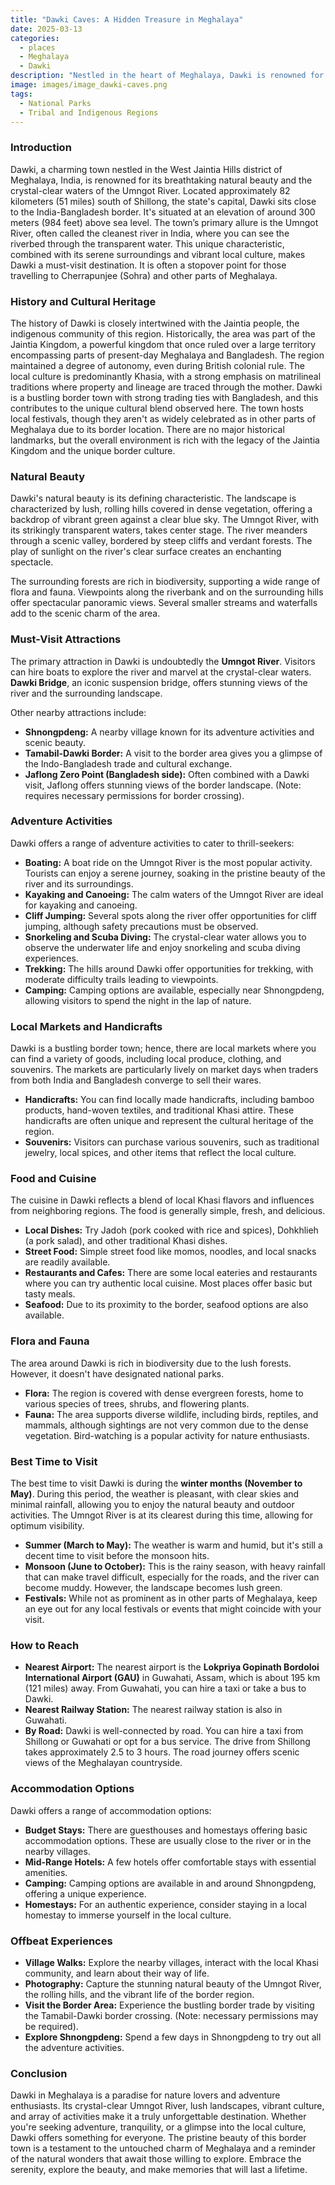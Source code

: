 ```yaml
---
title: "Dawki Caves: A Hidden Treasure in Meghalaya"
date: 2025-03-13
categories:
  - places
  - Meghalaya
  - Dawki
description: "Nestled in the heart of Meghalaya, Dawki is renowned for its pristine limestone caves that offer a unique blend of natural beauty and historical intrigue. These caves, among the highest and most untouched in India, provide an exceptional setting for adventure seekers and nature enthusiasts alike. Surrounded by lush greenery, Dawki captivates visitors with its serene environment and rich cultural heritage, making it a must-visit destination for those exploring the diverse landscapes of Meghalaya."
image: images/image_dawki-caves.png
tags: 
  - National Parks
  - Tribal and Indigenous Regions
---
```



### **Introduction**

Dawki, a charming town nestled in the West Jaintia Hills district of Meghalaya, India, is renowned for its breathtaking natural beauty and the crystal-clear waters of the Umngot River. Located approximately 82 kilometers (51 miles) south of Shillong, the state's capital, Dawki sits close to the India-Bangladesh border. It's situated at an elevation of around 300 meters (984 feet) above sea level. The town’s primary allure is the Umngot River, often called the cleanest river in India, where you can see the riverbed through the transparent water. This unique characteristic, combined with its serene surroundings and vibrant local culture, makes Dawki a must-visit destination. It is often a stopover point for those travelling to Cherrapunjee (Sohra) and other parts of Meghalaya.

### **History and Cultural Heritage**

The history of Dawki is closely intertwined with the Jaintia people, the indigenous community of this region. Historically, the area was part of the Jaintia Kingdom, a powerful kingdom that once ruled over a large territory encompassing parts of present-day Meghalaya and Bangladesh.  The region maintained a degree of autonomy, even during British colonial rule. The local culture is predominantly Khasia, with a strong emphasis on matrilineal traditions where property and lineage are traced through the mother. Dawki is a bustling border town with strong trading ties with Bangladesh, and this contributes to the unique cultural blend observed here. The town hosts local festivals, though they aren't as widely celebrated as in other parts of Meghalaya due to its border location. There are no major historical landmarks, but the overall environment is rich with the legacy of the Jaintia Kingdom and the unique border culture.

###  **Natural Beauty**

Dawki's natural beauty is its defining characteristic. The landscape is characterized by lush, rolling hills covered in dense vegetation, offering a backdrop of vibrant green against a clear blue sky. The Umngot River, with its strikingly transparent waters, takes center stage. The river meanders through a scenic valley, bordered by steep cliffs and verdant forests. The play of sunlight on the river's clear surface creates an enchanting spectacle.



The surrounding forests are rich in biodiversity, supporting a wide range of flora and fauna. Viewpoints along the riverbank and on the surrounding hills offer spectacular panoramic views. Several smaller streams and waterfalls add to the scenic charm of the area.

### **Must-Visit Attractions**

The primary attraction in Dawki is undoubtedly the **Umngot River**. Visitors can hire boats to explore the river and marvel at the crystal-clear waters. **Dawki Bridge**, an iconic suspension bridge, offers stunning views of the river and the surrounding landscape.



Other nearby attractions include:

*   **Shnongpdeng:** A nearby village known for its adventure activities and scenic beauty.
*   **Tamabil-Dawki Border:** A visit to the border area gives you a glimpse of the Indo-Bangladesh trade and cultural exchange.
*   **Jaflong Zero Point (Bangladesh side):** Often combined with a Dawki visit, Jaflong offers stunning views of the border landscape. (Note: requires necessary permissions for border crossing).

### **Adventure Activities**

Dawki offers a range of adventure activities to cater to thrill-seekers:

*   **Boating:** A boat ride on the Umngot River is the most popular activity. Tourists can enjoy a serene journey, soaking in the pristine beauty of the river and its surroundings.
*   **Kayaking and Canoeing:** The calm waters of the Umngot River are ideal for kayaking and canoeing.
*   **Cliff Jumping:** Several spots along the river offer opportunities for cliff jumping, although safety precautions must be observed.
*   **Snorkeling and Scuba Diving:** The crystal-clear water allows you to observe the underwater life and enjoy snorkeling and scuba diving experiences.
*   **Trekking:** The hills around Dawki offer opportunities for trekking, with moderate difficulty trails leading to viewpoints.
*   **Camping:** Camping options are available, especially near Shnongpdeng, allowing visitors to spend the night in the lap of nature.

### **Local Markets and Handicrafts**

Dawki is a bustling border town; hence, there are local markets where you can find a variety of goods, including local produce, clothing, and souvenirs. The markets are particularly lively on market days when traders from both India and Bangladesh converge to sell their wares.

*   **Handicrafts:** You can find locally made handicrafts, including bamboo products, hand-woven textiles, and traditional Khasi attire. These handicrafts are often unique and represent the cultural heritage of the region.
*   **Souvenirs:** Visitors can purchase various souvenirs, such as traditional jewelry, local spices, and other items that reflect the local culture.

### **Food and Cuisine**

The cuisine in Dawki reflects a blend of local Khasi flavors and influences from neighboring regions.  The food is generally simple, fresh, and delicious.

*   **Local Dishes:** Try Jadoh (pork cooked with rice and spices), Dohkhlieh (a pork salad), and other traditional Khasi dishes.
*   **Street Food:**  Simple street food like momos, noodles, and local snacks are readily available.
*   **Restaurants and Cafes:**  There are some local eateries and restaurants where you can try authentic local cuisine. Most places offer basic but tasty meals.
*   **Seafood:** Due to its proximity to the border, seafood options are also available.

### **Flora and Fauna**

The area around Dawki is rich in biodiversity due to the lush forests. However, it doesn't have designated national parks.

*   **Flora:** The region is covered with dense evergreen forests, home to various species of trees, shrubs, and flowering plants.
*   **Fauna:** The area supports diverse wildlife, including birds, reptiles, and mammals, although sightings are not very common due to the dense vegetation. Bird-watching is a popular activity for nature enthusiasts.

### **Best Time to Visit**

The best time to visit Dawki is during the **winter months (November to May)**. During this period, the weather is pleasant, with clear skies and minimal rainfall, allowing you to enjoy the natural beauty and outdoor activities. The Umngot River is at its clearest during this time, allowing for optimum visibility.

*   **Summer (March to May):** The weather is warm and humid, but it's still a decent time to visit before the monsoon hits.
*   **Monsoon (June to October):** This is the rainy season, with heavy rainfall that can make travel difficult, especially for the roads, and the river can become muddy. However, the landscape becomes lush green.
*   **Festivals:** While not as prominent as in other parts of Meghalaya, keep an eye out for any local festivals or events that might coincide with your visit.

### **How to Reach**

*   **Nearest Airport:** The nearest airport is the **Lokpriya Gopinath Bordoloi International Airport (GAU)** in Guwahati, Assam, which is about 195 km (121 miles) away. From Guwahati, you can hire a taxi or take a bus to Dawki.
*   **Nearest Railway Station:** The nearest railway station is also in Guwahati.
*   **By Road:** Dawki is well-connected by road. You can hire a taxi from Shillong or Guwahati or opt for a bus service. The drive from Shillong takes approximately 2.5 to 3 hours.  The road journey offers scenic views of the Meghalayan countryside.

### **Accommodation Options**

Dawki offers a range of accommodation options:

*   **Budget Stays:** There are guesthouses and homestays offering basic accommodation options. These are usually close to the river or in the nearby villages.
*   **Mid-Range Hotels:** A few hotels offer comfortable stays with essential amenities.
*   **Camping:** Camping options are available in and around Shnongpdeng, offering a unique experience.
*   **Homestays:** For an authentic experience, consider staying in a local homestay to immerse yourself in the local culture.

### **Offbeat Experiences**

*   **Village Walks:** Explore the nearby villages, interact with the local Khasi community, and learn about their way of life.
*   **Photography:** Capture the stunning natural beauty of the Umngot River, the rolling hills, and the vibrant life of the border region.
*   **Visit the Border Area:** Experience the bustling border trade by visiting the Tamabil-Dawki border crossing. (Note: necessary permissions may be required).
*   **Explore Shnongpdeng:** Spend a few days in Shnongpdeng to try out all the adventure activities.

### **Conclusion**

Dawki in Meghalaya is a paradise for nature lovers and adventure enthusiasts. Its crystal-clear Umngot River, lush landscapes, vibrant culture, and array of activities make it a truly unforgettable destination. Whether you're seeking adventure, tranquility, or a glimpse into the local culture, Dawki offers something for everyone. The pristine beauty of this border town is a testament to the untouched charm of Meghalaya and a reminder of the natural wonders that await those willing to explore. Embrace the serenity, explore the beauty, and make memories that will last a lifetime.



